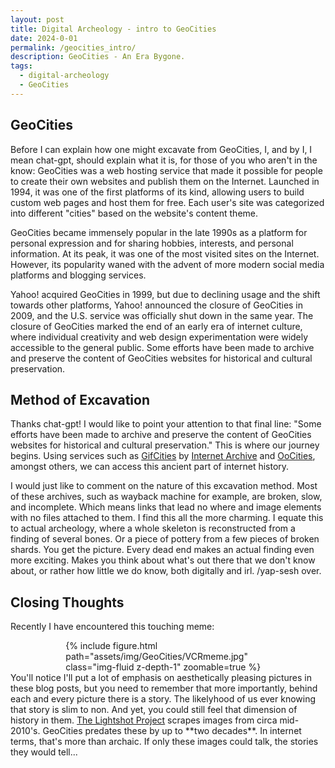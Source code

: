 ```yaml
---
layout: post
title: Digital Archeology - intro to GeoCities
date: 2024-0-01
permalink: /geocities_intro/
description: GeoCities - An Era Bygone.
tags:
  - digital-archeology
  - GeoCities
---
```


## GeoCities
Before I can explain how one might excavate from GeoCities, I, and by I, I mean chat-gpt, should explain what it is, for those of you who aren't in the know:
GeoCities was a web hosting service that made it possible for people to create their own websites and publish them on the Internet. Launched in 1994, it was one of the first platforms of its kind, allowing users to build custom web pages and host them for free. Each user's site was categorized into different "cities" based on the website's content theme.

GeoCities became immensely popular in the late 1990s as a platform for personal expression and for sharing hobbies, interests, and personal information. At its peak, it was one of the most visited sites on the Internet. However, its popularity waned with the advent of more modern social media platforms and blogging services.

Yahoo! acquired GeoCities in 1999, but due to declining usage and the shift towards other platforms, Yahoo! announced the closure of GeoCities in 2009, and the U.S. service was officially shut down in the same year. The closure of GeoCities marked the end of an early era of internet culture, where individual creativity and web design experimentation were widely accessible to the general public. Some efforts have been made to archive and preserve the content of GeoCities websites for historical and cultural preservation.

## Method of Excavation
Thanks chat-gpt! I would like to point your attention to that final line: "Some efforts have been made to archive and preserve the content of GeoCities websites for historical and cultural preservation."
This is where our journey begins. Using services such as [GifCities](https://gifcities.org/) by [Internet Archive](https://archive.org) and [OoCities](https://www.oocities.org/#gsc.tab=0), amongst others, we can access this ancient part of internet history.

I would just like to comment on the nature of this excavation method. Most of these archives, such as wayback machine for example, are broken, slow, and incomplete. Which means links that lead no where and image elements with no files attached to them.
I find this all the more charming. I equate this to actual archeology, where a whole skeleton is reconstructed from a finding of several bones. Or a piece of pottery from a few pieces of broken shards.
You get the picture. Every dead end makes an actual finding even more exciting. Makes you think about what's out there that we don't know about, or rather how little we do know, both digitally and irl.
/yap-sesh over.

## Closing Thoughts
Recently I have encountered this touching meme:
<div class="row mt-3 text-center">
    <div class="col-sm mt-3 mt-md-0" style="max-width: 65%; margin: auto;">
        {% include figure.html path="assets/img/GeoCities/VCRmeme.jpg" class="img-fluid z-depth-1" zoomable=true %}
    </div>
</div>
You'll notice I'll put a lot of emphasis on aesthetically pleasing pictures in these blog posts, but you need to remember that more importantly, behind each and every picture there is a story.
The likelyhood of us ever knowing that story is slim to non. And yet, you could still feel that dimension of history in them.
<a href="https://avr1h.com/digital-archeology/">The Lightshot Project</a> scrapes images from circa mid-2010's. GeoCities predates these by up to **two decades**. In internet terms, that's more than archaic. If only these images could talk, the stories they would tell...